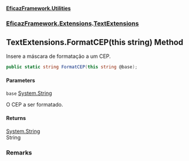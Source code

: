 #### [EficazFramework.Utilities](EficazFrameworkUtilities.md 'EficazFramework Utilities')
### [EficazFramework.Extensions](EficazFrameworkUtilities.md#EficazFramework.Extensions 'EficazFramework.Extensions').[TextExtensions](TextExtensions.md 'EficazFramework.Extensions.TextExtensions')

## TextExtensions.FormatCEP(this string) Method

Insere a máscara de formatação a um CEP.

```csharp
public static string FormatCEP(this string @base);
```
#### Parameters

<a name='EficazFramework.Extensions.TextExtensions.FormatCEP(thisstring).base'></a>

`base` [System.String](https://docs.microsoft.com/en-us/dotnet/api/System.String 'System.String')

O CEP a ser formatado.

#### Returns
[System.String](https://docs.microsoft.com/en-us/dotnet/api/System.String 'System.String')  
String

### Remarks